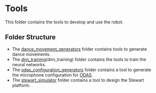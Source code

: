# Tools
This folder contains the tools to develop and use the robot.

## Folder Structure
- The [dance_movement_generators](dance_movement_generators) folder contains tools to generate dance movements.
- The [dnn_training](dnn_training)(dnn_training) folder contains the tools to train the neural networks.
- The [odas_configuration_generators](odas_configuration_generator) folder contains a tool to generate the microphone configuration for [ODAS](https://github.com/introlab/odas).
- The [stewart_simulator](stewart_simulator) folder contains a tool to design the Stewart platform.
